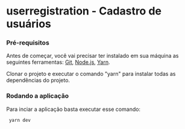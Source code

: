 # userregistration - Cadastro de usuários

### Pré-requisitos

Antes de começar, você vai precisar ter instalado em sua máquina as seguintes ferramentas:
[Git](https://git-scm.com), [Node.js](https://nodejs.org/en/), [Yarn](https://classic.yarnpkg.com/en/docs/install#debian-stable). 

Clonar o projeto e executar o comando "yarn" para instalar todas as dependências do projeto.

### Rodando a aplicação
Para inciar a aplicação basta executar esse comando:
```bash
 yarn dev
```
